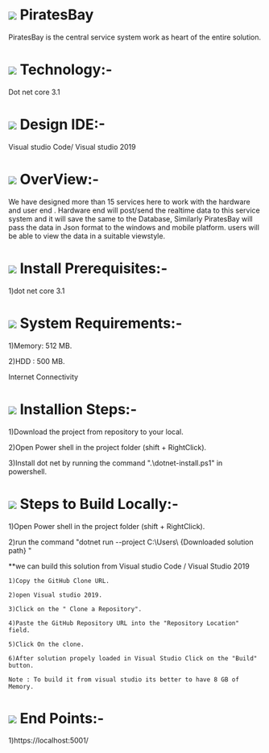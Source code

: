 # <img src="https://img.icons8.com/clouds/100/000000/server.png"/> PiratesBay
PiratesBay is the central service system work as heart of the entire solution.

# <img src="https://img.icons8.com/dotty/80/000000/relay-home-automation.png"/> Technology:-
Dot net core 3.1 

# <img src="https://img.icons8.com/cotton/64/000000/laptop-coding.png"/> Design IDE:-
Visual studio Code/ Visual studio 2019

# <img src="https://img.icons8.com/nolan/96/futures.png"/> OverView:-

We have designed more than 15 services here to work with the hardware and user end . 
Hardware end will post/send the realtime data to this service system and it will save the same to the Database,
Similarly PiratesBay will pass the data in Json format to the windows and mobile platform.
users will be able to view the data in a suitable viewstyle.

# <img src="https://img.icons8.com/fluent/96/000000/requirement.png"/> Install Prerequisites:-
  1)dot net core 3.1
  
# <img src="https://img.icons8.com/nolan/96/system-task.png"/>  System Requirements:-
  
  1)Memory: 512 MB.
  
  2)HDD : 500 MB.
  
  Internet Connectivity
  
# <img src="https://img.icons8.com/cotton/64/000000/installing-updates.png"/> Installion Steps:-

  1)Download the project from repository to your local.
  
  2)Open Power shell in the project folder (shift + RightClick).
  
  3)Install dot net by running the command ".\dotnet-install.ps1"  in powershell.
  
# <img src="https://img.icons8.com/officel/80/000000/code.png"/> Steps to Build Locally:- 

  1)Open Power shell in the project folder (shift + RightClick).
  
  2)run the command "dotnet run --project C:\Users\ {Downloaded solution path} "
  
  **we can build this solution from Visual studio Code / Visual Studio 2019
  
    1)Copy the GitHub Clone URL.
    
    2)open Visual studio 2019.
    
    3)Click on the " Clone a Repository".
    
    4)Paste the GitHub Repository URL into the "Repository Location" field.
    
    5)Click On the clone.
    
    6)After solution propely loaded in Visual Studio Click on the "Build" button.
    
    Note : To build it from visual studio its better to have 8 GB of Memory.
    
  
# <img src="https://img.icons8.com/nolan/96/code.png"/> End Points:-

  1)https://localhost:5001/
  
  
  

  

